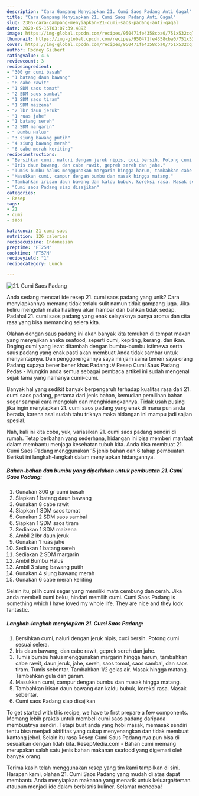 ```yaml
---
description: "Cara Gampang Menyiapkan 21. Cumi Saos Padang Anti Gagal"
title: "Cara Gampang Menyiapkan 21. Cumi Saos Padang Anti Gagal"
slug: 2305-cara-gampang-menyiapkan-21-cumi-saos-padang-anti-gagal
date: 2020-05-15T03:07:39.489Z
image: https://img-global.cpcdn.com/recipes/950471fe4358cba0/751x532cq70/21-cumi-saos-padang-foto-resep-utama.jpg
thumbnail: https://img-global.cpcdn.com/recipes/950471fe4358cba0/751x532cq70/21-cumi-saos-padang-foto-resep-utama.jpg
cover: https://img-global.cpcdn.com/recipes/950471fe4358cba0/751x532cq70/21-cumi-saos-padang-foto-resep-utama.jpg
author: Rodney Gilbert
ratingvalue: 4.6
reviewcount: 3
recipeingredient:
- "300 gr cumi basah"
- "1 batang daun bawang"
- "8 cabe rawit"
- "1 SDM saos tomat"
- "2 SDM saos sambal"
- "1 SDM saos tiram"
- "1 SDM maizena"
- "2 lbr daun jeruk"
- "1 ruas jahe"
- "1 batang sereh"
- "2 SDM margarin"
- " Bumbu Halus"
- "3 siung bawang putih"
- "4 siung bawang merah"
- "6 cabe merah keriting"
recipeinstructions:
- "Bersihkan cumi, naluri dengan jeruk nipis, cuci bersih. Potong cumi sesuai selera."
- "Iris daun bawang, dan cabe rawit, geprek sereh dan jahe."
- "Tumis bumbu halus menggunakan margarin hingga harum, tambahkan cabe rawit, daun jeruk, jahe, sereh, saos tomat, saos sambal, dan saos tiram. Tumis sebentar. Tambahkan 1/2 gelas air. Masak hingga matang. Tambahkan gula dan garam."
- "Masukkan cumi, campur dengan bumbu dan masak hingga matang."
- "Tambahkan irisan daun bawang dan kaldu bubuk, koreksi rasa. Masak sebentar."
- "Cumi saos Padang siap disajikan"
categories:
- Resep
tags:
- 21
- cumi
- saos

katakunci: 21 cumi saos 
nutrition: 126 calories
recipecuisine: Indonesian
preptime: "PT25M"
cooktime: "PT57M"
recipeyield: "1"
recipecategory: Lunch

---
```



![21. Cumi Saos Padang](https://img-global.cpcdn.com/recipes/950471fe4358cba0/751x532cq70/21-cumi-saos-padang-foto-resep-utama.jpg)

Anda sedang mencari ide resep 21. cumi saos padang yang unik? Cara menyiapkannya memang tidak terlalu sulit namun tidak gampang juga. Jika keliru mengolah maka hasilnya akan hambar dan bahkan tidak sedap. Padahal 21. cumi saos padang yang enak selayaknya punya aroma dan cita rasa yang bisa memancing selera kita.

Olahan dengan saus padang ini akan banyak kita temukan di tempat makan yang menyajikan aneka seafood, seperti cumi, kepiting, kerang, dan ikan. Daging cumi yang lezat ditambah dengan bumbu-bumbu istimewa serta saus padang yang enak pasti akan membuat Anda tidak sambar untuk menyantapnya. Dan penggorengannya saya minjam sama temen saya orang Padang supaya bener bener khas Padang :V Resep Cumi Saus Padang Pedas - Mungkin anda semua sebagai pembaca artikel ini sudah mengenal sejak lama yang namanya cumi-cumi.

Banyak hal yang sedikit banyak berpengaruh terhadap kualitas rasa dari 21. cumi saos padang, pertama dari jenis bahan, kemudian pemilihan bahan segar sampai cara mengolah dan menghidangkannya. Tidak usah pusing jika ingin menyiapkan 21. cumi saos padang yang enak di mana pun anda berada, karena asal sudah tahu triknya maka hidangan ini mampu jadi sajian spesial.


Nah, kali ini kita coba, yuk, variasikan 21. cumi saos padang sendiri di rumah. Tetap berbahan yang sederhana, hidangan ini bisa memberi manfaat dalam membantu menjaga kesehatan tubuh kita. Anda bisa membuat 21. Cumi Saos Padang menggunakan 15 jenis bahan dan 6 tahap pembuatan. Berikut ini langkah-langkah dalam menyiapkan hidangannya.

<!--inarticleads1-->

##### Bahan-bahan dan bumbu yang diperlukan untuk pembuatan 21. Cumi Saos Padang:

1. Gunakan 300 gr cumi basah
1. Siapkan 1 batang daun bawang
1. Gunakan 8 cabe rawit
1. Siapkan 1 SDM saos tomat
1. Gunakan 2 SDM saos sambal
1. Siapkan 1 SDM saos tiram
1. Sediakan 1 SDM maizena
1. Ambil 2 lbr daun jeruk
1. Gunakan 1 ruas jahe
1. Sediakan 1 batang sereh
1. Sediakan 2 SDM margarin
1. Ambil  Bumbu Halus
1. Ambil 3 siung bawang putih
1. Gunakan 4 siung bawang merah
1. Gunakan 6 cabe merah keriting


Selain itu, pilih cumi segar yang memiliki mata cembung dan cerah. Jika anda membeli cumi beku, hindari memilih cumi. Cumi Saos Padang is something which I have loved my whole life. They are nice and they look fantastic. 

<!--inarticleads2-->

##### Langkah-langkah menyiapkan 21. Cumi Saos Padang:

1. Bersihkan cumi, naluri dengan jeruk nipis, cuci bersih. Potong cumi sesuai selera.
1. Iris daun bawang, dan cabe rawit, geprek sereh dan jahe.
1. Tumis bumbu halus menggunakan margarin hingga harum, tambahkan cabe rawit, daun jeruk, jahe, sereh, saos tomat, saos sambal, dan saos tiram. Tumis sebentar. Tambahkan 1/2 gelas air. Masak hingga matang. Tambahkan gula dan garam.
1. Masukkan cumi, campur dengan bumbu dan masak hingga matang.
1. Tambahkan irisan daun bawang dan kaldu bubuk, koreksi rasa. Masak sebentar.
1. Cumi saos Padang siap disajikan


To get started with this recipe, we have to first prepare a few components. Memang lebih praktis untuk membeli cumi saos padang daripada membuatnya sendiri. Tetapi buat anda yang hobi masak, memasak sendiri tentu bisa menjadi aktifitas yang cukup menyenangkan dan tidak membuat kantong jebol. Selain itu rasa Resep Cumi Saus Padang nya pun bisa di sesuaikan dengan lidah kita. ResepMedia.com - Bahan cumi memang merupakan salah satu jenis bahan makanan seafood yang digemari oleh banyak orang. 

Terima kasih telah menggunakan resep yang tim kami tampilkan di sini. Harapan kami, olahan 21. Cumi Saos Padang yang mudah di atas dapat membantu Anda menyiapkan makanan yang menarik untuk keluarga/teman ataupun menjadi ide dalam berbisnis kuliner. Selamat mencoba!
